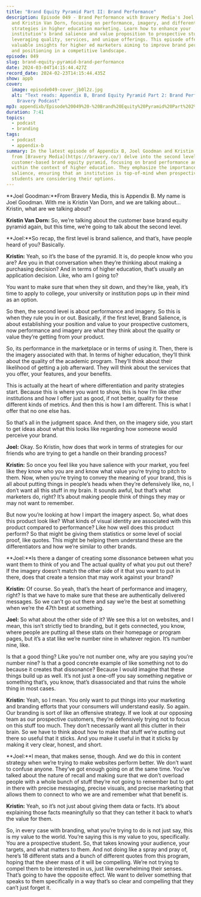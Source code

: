 ```yaml
---
title: "Brand Equity Pyramid Part II: Brand Performance"
description: Episode 049 - Brand Performance with Bravery Media's Joel Goodman
  and Kristin Van Dorn, focusing on performance, imagery, and differentiation
  strategies in higher education marketing. Learn how to enhance your
  institution's brand salience and value proposition to prospective students by
  leveraging quality, services, and unique offerings. This episode offers
  valuable insights for higher ed marketers aiming to improve brand perception
  and positioning in a competitive landscape.
episode: 049
slug: brand-equity-pyramid-brand-performance
date: 2024-03-04T14:15:44.427Z
record_date: 2024-02-23T14:15:44.435Z
show: appb
cover:
  image: episode049-cover_jb0l2z.jpg
  alt: "Text reads: Appendix B, Brand Equity Pyramid Part 2: Brand Performance. A
    Bravery Podcast"
mp3: appendixb/Episode%20049%20-%20Brand%20Equity%20Pyramid%20Part%202%20-%20Brand%20Performance.mp3
duration: 7:41
topics:
  - podcast
  - branding
tags:
  - podcast
  - appendix-b
summary: In the latest episode of Appendix B, Joel Goodman and Kristin Van Dorn
  from [Bravery Media](https://bravery.co/) delve into the second level of the
  customer-based brand equity pyramid, focusing on brand performance and imagery
  within the context of higher education. They emphasize the importance of brand
  salience, ensuring that an institution is top-of-mind when prospective
  students are considering their options.
---
```

**Joel Goodman:**From Bravery Media, this is Appendix B. My name is Joel Goodman. With me is Kristin Van Dorn, and we are talking about... Kristin, what are we talking about?

**Kristin Van Dorn:** So, we’re talking about the customer base brand equity pyramid again, but this time, we’re going to talk about the second level.

**Joel:**So recap, the first level is brand salience, and that’s, have people heard of you? Basically.

**Kristin:** Yeah, so it’s the base of the pyramid. It is, do people know who you are? Are you in that conversation when they’re thinking about making a purchasing decision? And in terms of higher education, that’s usually an application decision. Like, who am I going to?

You want to make sure that when they sit down, and they’re like, yeah, it’s time to apply to college, your university or institution pops up in their mind as an option.

So then, the second level is about performance and imagery. So this is when they rule you in or out. Basically, if the first level, Brand Salience, is about establishing your position and value to your prospective customers, now performance and imagery are what they think about the quality or value they’re getting from your product.

So, its performance in the marketplace or in terms of using it. Then, there is the imagery associated with that. In terms of higher education, they’ll think about the quality of the academic program. They’ll think about their likelihood of getting a job afterward. They will think about the services that you offer, your features, and your benefits.

This is actually at the heart of where differentiation and parity strategies start. Because this is where you want to show, this is how I’m like other institutions and how I offer just as good, if not better, quality for these different kinds of metrics. And then this is how I am different. This is what I offer that no one else has.

So that’s all in the judgment space. And then, on the imagery side, you start to get ideas about what this looks like regarding how someone would perceive your brand.

**Joel:** Okay. So Kristin, how does that work in terms of strategies for our friends who are trying to get a handle on their branding process?

**Kristin:** So once you feel like you have salience with your market, you feel like they know who you are and know what value you’re trying to pitch to them. Now, when you’re trying to convey the meaning of your brand, this is all about putting things in people’s heads when they’re defensively like, no, I don’t want all this stuff in my brain. It sounds awful, but that’s what marketers do, right? It’s about making people think of things they may or may not want to remember.

But now you’re looking at how I impart the imagery aspect. So, what does this product look like? What kinds of visual identity are associated with this product compared to performance? Like how well does this product perform? So that might be giving them statistics or some level of social proof, like quotes. This might be helping them understand these are the differentiators and how we’re similar to other brands.

**Joel:**Is there a danger of creating some dissonance between what you want them to think of you and The actual quality of what you put out there? If the imagery doesn’t match the other side of it that you want to put in there, does that create a tension that may work against your brand?

**Kristin:** Of course. So yeah, that’s the heart of performance and imagery, right? Is that we have to make sure that these are authentically delivered messages. So we can’t go out there and say we’re the best at something when we’re the 47th best at something.

**Joel:** So what about the other side of it? We see this a lot on websites, and I mean, this isn’t strictly tied to branding, but it gets connected, you know, where people are putting all these stats on their homepage or program pages, but it’s a stat like we’re number nine in whatever region. It’s number nine, like.

Is that a good thing? Like you’re not number one, why are you saying you’re number nine? Is that a good concrete example of like something not to do because it creates that dissonance? Because I would imagine that these things build up as well. It’s not just a one-off you say something negative or something that’s, you know, that’s disassociated and that ruins the whole thing in most cases.

**Kristin:** Yeah, so I mean. You only want to put things into your marketing and branding efforts that your consumers will understand easily. So again. Our branding is sort of like an offensive strategy. If we look at our opposing team as our prospective customers, they’re defensively trying not to focus on this stuff too much. They don’t necessarily want all this clutter in their brain. So we have to think about how to make that stuff we’re putting out there so useful that it sticks. And you make it useful in that it sticks by making it very clear, honest, and short.

**Joel:**I mean, that makes sense, though. And we do this in content strategy when we’re trying to make websites perform better. We don’t want to confuse anyone. They’ve got enough going on at the same time. You’ve talked about the nature of recall and making sure that we don’t overload people with a whole bunch of stuff they’re not going to remember but to get in there with precise messaging, precise visuals, and precise marketing that allows them to connect to who we are and remember what that benefit is.

**Kristin:** Yeah, so it’s not just about giving them data or facts. It’s about explaining those facts meaningfully so that they can tether it back to what’s the value for them.

So, in every case with branding, what you’re trying to do is not just say, this is my value to the world. You’re saying this is my value to you, specifically. You are a prospective student. So, that takes knowing your audience, your targets, and what matters to them. And not doing like a spray and pray of, here’s 18 different stats and a bunch of different quotes from this program, hoping that the sheer mass of it will be compelling. We’re not trying to compel them to be interested in us, just like overwhelming their senses. That’s going to have the opposite effect. We want to deliver something that speaks to them specifically in a way that’s so clear and compelling that they can’t just forget it.


